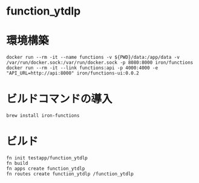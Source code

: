 # function_ytdlp

# 環境構築

```
docker run --rm -it --name functions -v ${PWD}/data:/app/data -v /var/run/docker.sock:/var/run/docker.sock -p 8080:8000 iron/functions
docker run --rm -it --link functions:api -p 4000:4000 -e "API_URL=http://api:8000" iron/functions-ui:0.0.2
```

# ビルドコマンドの導入

```
brew install iron-functions
```

# ビルド

```
fn init testapp/function_ytdlp
fn build
fn apps create function_ytdlp
fn routes create function_ytdlp /function_ytdlp
```
